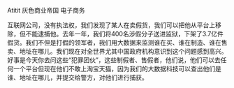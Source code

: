 Atitit 灰色商业帝国 电子商务


互联网公司，没有执法权，我们发现了某人在卖假货，我们可以把他从平台上移除，但不能逮捕他。去年一年，我们将400名涉假分子送进监狱，下架了3.7亿件假货。我们不但是打假的领军者，我们用大数据来监测谁在买、谁在制造、谁在售卖、地址在哪儿。我们现在对全世界尤其中国政府机构意识到这个问题感到高兴。好事是今天你去问这些“犯罪团伙”，这些制假者、售假者，他们说，他们可以去任何一个平台但现在他们不敢上淘宝天猫，因为我们的大数据科技可以查出他们是谁、地址在哪儿，并提交给警方，对他们进行捕获。
